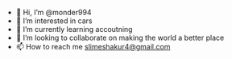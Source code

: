 - 👋 Hi, I’m @monder994
- 👀 I’m interested in cars
- 🌱 I’m currently learning accoutning
- 💞️ I’m looking to collaborate on making the world a better place
- 📫 How to reach me slimeshakur4@gmail.com

<!---
monder994/monder994 is a ✨ special ✨ repository because its `README.md` (this file) appears on your GitHub profile.
You can click the Preview link to take a look at your changes.
--->
